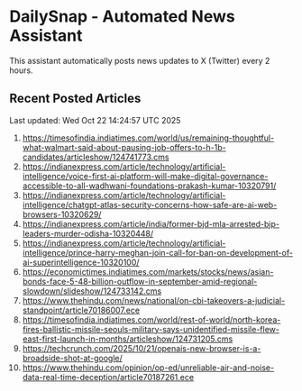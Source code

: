 # DailySnap - Automated News Assistant

This assistant automatically posts news updates to X (Twitter) every 2 hours.

## Recent Posted Articles

Last updated: Wed Oct 22 14:24:57 UTC 2025

1. https://timesofindia.indiatimes.com/world/us/remaining-thoughtful-what-walmart-said-about-pausing-job-offers-to-h-1b-candidates/articleshow/124741773.cms
2. https://indianexpress.com/article/technology/artificial-intelligence/voice-first-ai-platform-will-make-digital-governance-accessible-to-all-wadhwani-foundations-prakash-kumar-10320791/
3. https://indianexpress.com/article/technology/artificial-intelligence/chatgpt-atlas-security-concerns-how-safe-are-ai-web-browsers-10320629/
4. https://indianexpress.com/article/india/former-bjd-mla-arrested-bjp-leaders-murder-odisha-10320448/
5. https://indianexpress.com/article/technology/artificial-intelligence/prince-harry-meghan-join-call-for-ban-on-development-of-ai-superintelligence-10320100/
6. https://economictimes.indiatimes.com/markets/stocks/news/asian-bonds-face-5-48-billion-outflow-in-september-amid-regional-slowdown/slideshow/124733142.cms
7. https://www.thehindu.com/news/national/on-cbi-takeovers-a-judicial-standpoint/article70186007.ece
8. https://timesofindia.indiatimes.com/world/rest-of-world/north-korea-fires-ballistic-missile-seouls-military-says-unidentified-missile-flew-east-first-launch-in-months/articleshow/124731205.cms
9. https://techcrunch.com/2025/10/21/openais-new-browser-is-a-broadside-shot-at-google/
10. https://www.thehindu.com/opinion/op-ed/unreliable-air-and-noise-data-real-time-deception/article70187261.ece
